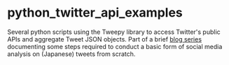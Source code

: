 # python_twitter_api_examples
Several python scripts using the Tweepy library to access Twitter's public APIs and aggregate Tweet JSON objects. Part of a brief [blog series](http://localhost:8000/blog/2020/04/a-quick-guide-to-data-mining-textual-analysis-of-japanese-twitter/) documenting some steps required to conduct a basic form of social media analysis on (Japanese) tweets from scratch.
